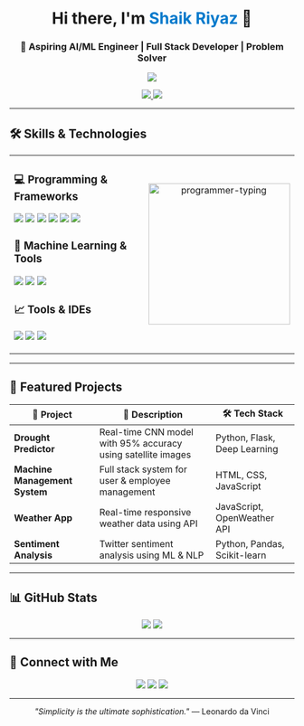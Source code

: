 <h1 align="center">Hi there, I'm <span style="color:#007ACC">Shaik Riyaz</span> 👋</h1>
<h3 align="center">🚀 Aspiring AI/ML Engineer | Full Stack Developer | Problem Solver</h3>

<p align="center">
  <img src="https://readme-typing-svg.demolab.com?font=Fira+Code&size=22&pause=1000&center=true&vCenter=true&color=0AFFEF&width=435&lines=Passionate+Developer;Machine+Learning+Enthusiast;Full+Stack+Problem+Solver;Lifelong+Learner" />
</p>

<p align="center">
  <a href="https://github.com/riyazshaik52">
    <img src="https://img.shields.io/github/followers/riyazshaik52?label=Follow&style=social" />
  </a>
  <a href="https://linkedin.com/in/riyaz52/">
    <img src="https://img.shields.io/badge/LinkedIn-blue?style=flat-square&logo=linkedin" />
  </a>
</p>

---

## 🛠️ Skills & Technologies

<table>
<tr>
<td>

### 💻 Programming & Frameworks
<p>
  <img src="https://img.shields.io/badge/Python-3670A0?style=for-the-badge&logo=python&logoColor=white" />
  <img src="https://img.shields.io/badge/Django-092E20?style=for-the-badge&logo=django&logoColor=white" />
  <img src="https://img.shields.io/badge/Flask-000000?style=for-the-badge&logo=flask&logoColor=white" />
  <img src="https://img.shields.io/badge/JavaScript-F7DF1E?style=for-the-badge&logo=javascript&logoColor=black" />
  <img src="https://img.shields.io/badge/HTML5-E34F26?style=for-the-badge&logo=html5&logoColor=white" />
  <img src="https://img.shields.io/badge/CSS3-1572B6?style=for-the-badge&logo=css3&logoColor=white" />
</p>

### 🧠 Machine Learning & Tools
<p>
  <img src="https://img.shields.io/badge/TensorFlow-FF6F00?style=for-the-badge&logo=tensorflow&logoColor=white" />
  <img src="https://img.shields.io/badge/scikit--learn-F7931E?style=for-the-badge&logo=scikit-learn&logoColor=white" />
  <img src="https://img.shields.io/badge/Pandas-150458?style=for-the-badge&logo=pandas&logoColor=white" />
</p>

### 📈 Tools & IDEs
<p>
  <img src="https://img.shields.io/badge/VS%20Code-007ACC?style=for-the-badge&logo=visual-studio-code&logoColor=white" />
  <img src="https://img.shields.io/badge/MS%20SQL%20Server-CC2927?style=for-the-badge&logo=microsoft-sql-server&logoColor=white" />
  <img src="https://img.shields.io/badge/GitHub-181717?style=for-the-badge&logo=github&logoColor=white" />
</p>

</td>
<td align="center">
  <img src="https://media.giphy.com/media/L8K62iTDkzGX6/giphy.gif" width="250" alt="programmer-typing" />
</td>
</tr>
</table>

---

## 🌟 Featured Projects

| 🧠 Project | 🚀 Description | 🛠️ Tech Stack |
|-----------|----------------|--------------|
| **Drought Predictor** | Real-time CNN model with 95% accuracy using satellite images | Python, Flask, Deep Learning |
| **Machine Management System** | Full stack system for user & employee management | HTML, CSS, JavaScript |
| **Weather App** | Real-time responsive weather data using API | JavaScript, OpenWeather API |
| **Sentiment Analysis** | Twitter sentiment analysis using ML & NLP | Python, Pandas, Scikit-learn |

---

## 📊 GitHub Stats

<p align="center">
  <img src="https://github-readme-stats.vercel.app/api?username=riyazshaik52&show_icons=true&theme=react" />
  <img src="https://github-readme-stats.vercel.app/api/top-langs/?username=riyazshaik52&layout=compact&theme=react" />
</p>

---

## 🔗 Connect with Me

<p align="center">
  <a href="mailto:shaikriyaz1574@gmail.com"><img src="https://img.shields.io/badge/Email-D14836?style=flat-square&logo=gmail&logoColor=white"></a>
  <a href="https://linkedin.com/in/riyaz52/"><img src="https://img.shields.io/badge/LinkedIn-Riyaz-blue?style=flat-square&logo=linkedin"></a>
  <a href="https://github.com/riyazshaik52"><img src="https://img.shields.io/badge/GitHub-riyazshaik52-black?style=flat-square&logo=github"></a>
</p>

---

<p align="center"><i>"Simplicity is the ultimate sophistication."</i> — Leonardo da Vinci</p>
